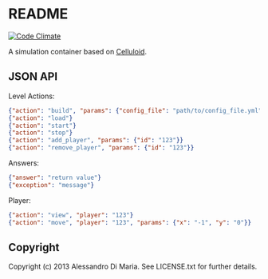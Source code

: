 README
======

[![Code Climate](https://codeclimate.com/github/grrrisu/Simulator.png)](https://codeclimate.com/github/grrrisu/Simulator)

A simulation container based on [Celluloid](https://github.com/celluloid/celluloid).

JSON API
--------

Level Actions:
```json
{"action": "build", "params": {"config_file": "path/to/config_file.yml"}}
{"action": "load"}
{"action": "start"}
{"action": "stop"}
{"action": "add_player", "params": {"id": "123"}}
{"action": "remove_player", "params": {"id": "123"}}
```
Answers:
```json
{"answer": "return value"}
{"exception": "message"}
```

Player:
```json
{"action": "view", "player": "123"}
{"action": "move", "player": "123", "params": {"x": "-1", "y": "0"}}
```


Copyright
--------

Copyright (c) 2013 Alessandro Di Maria. See LICENSE.txt for further details.
